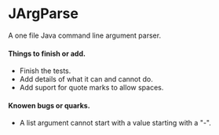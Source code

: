 # JArgParse
A one file Java command line argument parser. 


#### Things to finish or add.
 - Finish the tests.
 - Add details of what it can and cannot do.
 - Add suport for quote marks to allow spaces.

#### Knowen bugs or quarks.
 - A list argument cannot start with a value starting with a "-".
